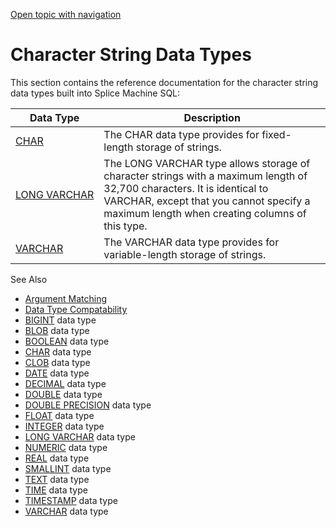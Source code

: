 [Open topic with navigation](../../../index.html#Shared/SQLReference/DataTypes/Intro.CharStringDataTypes.html)

[]()Character String Data Types
===============================

This section contains the reference documentation for the character string data types built into Splice Machine SQL:

| Data Type                        | Description                                                                                                                                                                                                                                                                       |
|----------------------------------|-----------------------------------------------------------------------------------------------------------------------------------------------------------------------------------------------------------------------------------------------------------------------------------|
| [CHAR](Char.html)                | The <span class="CodeFont">CHAR</span> data type provides for fixed-length storage of strings.                                                                                                                                                                                    |
| [LONG VARCHAR](LongVarchar.html) | The <span class="CodeFont">LONG VARCHAR</span> type allows storage of character strings with a maximum length of 32,700 characters. It is identical to <span class="CodeFont">VARCHAR</span>, except that you cannot specify a maximum length when creating columns of this type. |
| [VARCHAR](Varchar.html)          | The <span class="CodeFont">VARCHAR</span> data type provides for variable-length storage of strings.                                                                                                                                                                              |

See Also

-   [Argument Matching](../ArgMatching/ArgumentMatching.html)
-   [Data Type Compatability](DataTypeCompatability.html)
-   [<span class="CodeFont">BIGINT</span>](BigInt.html) data type
-   [<span class="CodeFont">BLOB</span>](Blob.html) data type
-   [<span class="CodeFont">BOOLEAN</span>](Boolean.html) data type
-   [<span class="CodeFont">CHAR</span>](Char.html) data type
-   [<span class="CodeFont">CLOB</span>](Clob.html) data type
-   [<span class="CodeFont">DATE</span>](Date.html) data type
-   [<span class="CodeFont">DECIMAL</span>](Decimal.html) data type
-   [<span class="CodeFont">DOUBLE</span>](Double.html) data type
-   [<span class="CodeFont">DOUBLE PRECISION</span>](DoublePrecision.html) data type
-   [<span class="CodeFont">FLOAT</span>](Float.html) data type
-   [<span class="CodeFont">INTEGER</span>](Integer.html) data type
-   [<span class="CodeFont">LONG VARCHAR</span>](LongVarchar.html) data type
-   [<span class="CodeFont">NUMERIC</span>](Numeric.html) data type
-   [<span class="CodeFont">REAL</span>](Real.html) data type
-   [<span class="CodeFont">SMALLINT</span>](SmallInt.html) data type
-   <span class="CodeFont">[TEXT](Text.html)</span> data type
-   [<span class="CodeFont">TIME</span>](Time.html) data type
-   [<span class="CodeFont">TIMESTAMP</span>](TimeStamp.html) data type
-   [<span class="CodeFont">VARCHAR</span>](Varchar.html) data type

 


